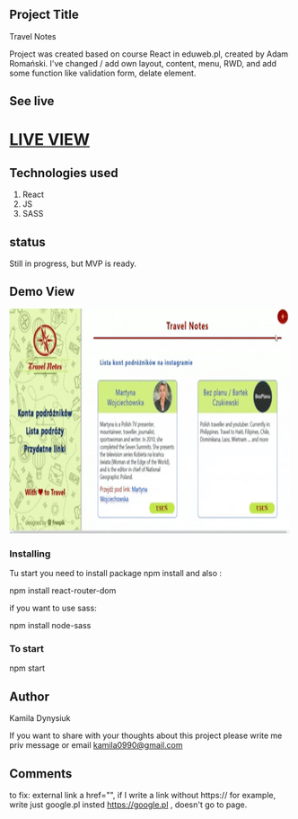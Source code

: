 ## Project Title

Travel Notes

Project was created based on course React in eduweb.pl, created by Adam Romański.
I've changed / add own layout, content, menu, RWD, and add some function like validation form, delate element.

## See live

# <a href="https://kamiladyn.github.io/Travel-Notes/">LIVE VIEW</a>

## Technologies used

1. React
2. JS
3. SASS

## status

Still in progress, but MVP is ready.

## Demo View

<img src="./demo/demo.gif" width="500" height="400" />

### Installing

Tu start you need to install package npm install
and also :

npm install react-router-dom

if you want to use sass:

npm install node-sass

### To start

npm start

## Author

Kamila Dynysiuk

If you want to share with your thoughts about this project please write me priv message or email kamila0990@gmail.com

## Comments

to fix:
external link a href="", if I write a link without https:// for example, write just google.pl insted https://google.pl , doesn't go to page.
